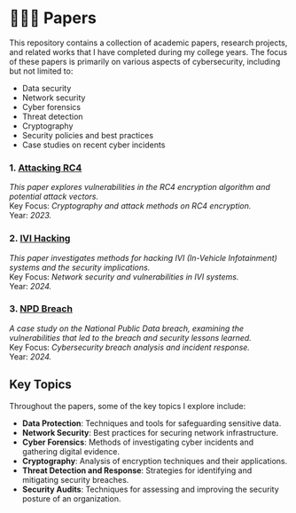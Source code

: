 # 📄🧑‍🎓 Papers

This repository contains a collection of academic papers, research projects, and related works that I have completed during my college years. The focus of these papers is primarily on various aspects of cybersecurity, including but not limited to:

- Data security
- Network security
- Cyber forensics
- Threat detection
- Cryptography
- Security policies and best practices
- Case studies on recent cyber incidents

### 1. **[Attacking RC4](./AttackingRC4.pdf)**  
   _This paper explores vulnerabilities in the RC4 encryption algorithm and potential attack vectors._  
   Key Focus: _Cryptography and attack methods on RC4 encryption._  
   Year: _2023._

### 2. **[IVI Hacking](./IVI_Hacking.pdf)**  
   _This paper investigates methods for hacking IVI (In-Vehicle Infotainment) systems and the security implications._  
   Key Focus: _Network security and vulnerabilities in IVI systems._  
   Year: _2024._

### 3. **[NPD Breach](./NPD_Breach.pdf)**  
   _A case study on the National Public Data breach, examining the vulnerabilities that led to the breach and security lessons learned._  
   Key Focus: _Cybersecurity breach analysis and incident response._  
   Year: _2024._

## Key Topics

Throughout the papers, some of the key topics I explore include:

- **Data Protection**: Techniques and tools for safeguarding sensitive data.
- **Network Security**: Best practices for securing network infrastructure.
- **Cyber Forensics**: Methods of investigating cyber incidents and gathering digital evidence.
- **Cryptography**: Analysis of encryption techniques and their applications.
- **Threat Detection and Response**: Strategies for identifying and mitigating security breaches.
- **Security Audits**: Techniques for assessing and improving the security posture of an organization.
